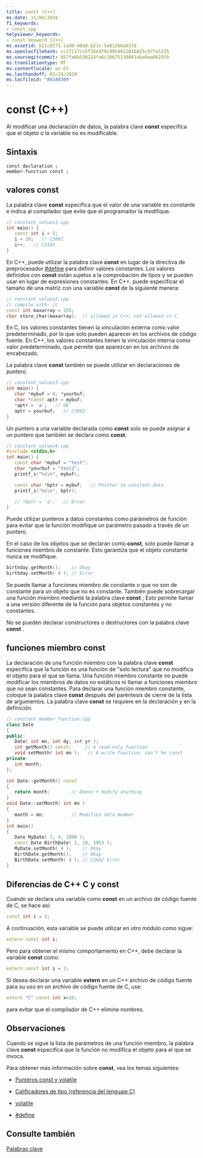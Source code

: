 ```yaml
---
title: const (C++)
ms.date: 11/04/2016
f1_keywords:
- const_cpp
helpviewer_keywords:
- const keyword [C++]
ms.assetid: b21c0271-1ad0-40a0-b21c-5e812bba0318
ms.openlocfilehash: cc1f117cc5f26edf9cd85461281b925c97fa5225
ms.sourcegitcommit: 857fa6b530224fa6c18675138043aba9aa0619fb
ms.translationtype: MT
ms.contentlocale: es-ES
ms.lasthandoff: 03/24/2020
ms.locfileid: "80180309"
---
```

# <a name="const-c"></a>const (C++)

Al modificar una declaración de datos, la palabra clave **const** especifica que el objeto o la variable no es modificable.

## <a name="syntax"></a>Sintaxis

```
const declaration ;
member-function const ;
```

## <a name="const-values"></a>valores const

La palabra clave **const** especifica que el valor de una variable es constante e indica al compilador que evite que el programador la modifique.

```cpp
// constant_values1.cpp
int main() {
   const int i = 5;
   i = 10;   // C3892
   i++;   // C2105
}
```

En C++, puede utilizar la palabra clave **const** en lugar de la directiva de preprocesador [#define](../preprocessor/hash-define-directive-c-cpp.md) para definir valores constantes. Los valores definidos con **const** están sujetos a la comprobación de tipos y se pueden usar en lugar de expresiones constantes. En C++, puede especificar el tamaño de una matriz con una variable **const** de la siguiente manera:

```cpp
// constant_values2.cpp
// compile with: /c
const int maxarray = 255;
char store_char[maxarray];  // allowed in C++; not allowed in C
```

En C, los valores constantes tienen la vinculación externa como valor predeterminado, por lo que solo pueden aparecer en los archivos de código fuente. En C++, los valores constantes tienen la vinculación interna como valor predeterminado, que permite que aparezcan en los archivos de encabezado.

La palabra clave **const** también se puede utilizar en declaraciones de puntero.

```cpp
// constant_values3.cpp
int main() {
   char *mybuf = 0, *yourbuf;
   char *const aptr = mybuf;
   *aptr = 'a';   // OK
   aptr = yourbuf;   // C3892
}
```

Un puntero a una variable declarada como **const** solo se puede asignar a un puntero que también se declara como **const**.

```cpp
// constant_values4.cpp
#include <stdio.h>
int main() {
   const char *mybuf = "test";
   char *yourbuf = "test2";
   printf_s("%s\n", mybuf);

   const char *bptr = mybuf;   // Pointer to constant data
   printf_s("%s\n", bptr);

   // *bptr = 'a';   // Error
}
```

Puede utilizar punteros a datos constantes como parámetros de función para evitar que la función modifique un parámetro pasado a través de un puntero.

En el caso de los objetos que se declaran como **const**, solo puede llamar a funciones miembro de constante. Esto garantiza que el objeto constante nunca se modifique.

```cpp
birthday.getMonth();    // Okay
birthday.setMonth( 4 ); // Error
```

Se puede llamar a funciones miembro de constante o que no son de constante para un objeto que no es constante. También puede sobrecargar una función miembro mediante la palabra clave **const** ; Esto permite llamar a una versión diferente de la función para objetos constantes y no constantes.

No se pueden declarar constructores o destructores con la palabra clave **const** .

## <a name="const-member-functions"></a>funciones miembro const

La declaración de una función miembro con la palabra clave **const** especifica que la función es una función de "solo lectura" que no modifica el objeto para el que se llama. Una función miembro constante no puede modificar los miembros de datos no estáticos ni llamar a funciones miembro que no sean constantes. Para declarar una función miembro constante, coloque la palabra clave **const** después del paréntesis de cierre de la lista de argumentos. La palabra clave **const** se requiere en la declaración y en la definición.

```cpp
// constant_member_function.cpp
class Date
{
public:
   Date( int mn, int dy, int yr );
   int getMonth() const;     // A read-only function
   void setMonth( int mn );   // A write function; can't be const
private:
   int month;
};

int Date::getMonth() const
{
   return month;        // Doesn't modify anything
}
void Date::setMonth( int mn )
{
   month = mn;          // Modifies data member
}
int main()
{
   Date MyDate( 7, 4, 1998 );
   const Date BirthDate( 1, 18, 1953 );
   MyDate.setMonth( 4 );    // Okay
   BirthDate.getMonth();    // Okay
   BirthDate.setMonth( 4 ); // C2662 Error
}
```

## <a name="c-and-c-const-differences"></a>Diferencias de C++ C y const

Cuando se declara una variable como **const** en un archivo de código fuente de C, se hace así:

```cpp
const int i = 2;
```

A continuación, esta variable se puede utilizar en otro módulo como sigue:

```cpp
extern const int i;
```

Pero para obtener el mismo comportamiento en C++, debe declarar la variable **const** como:

```cpp
extern const int i = 2;
```

Si desea declarar una variable **extern** en un C++ archivo de código fuente para su uso en un archivo de código fuente de C, use:

```cpp
extern "C" const int x=10;
```

para evitar que el compilador de C++ elimine nombres.

## <a name="remarks"></a>Observaciones

Cuando se sigue la lista de parámetros de una función miembro, la palabra clave **const** especifica que la función no modifica el objeto para el que se invoca.

Para obtener más información sobre **const**, vea los temas siguientes:

- [Punteros const y volatile](../cpp/const-and-volatile-pointers.md)

- [Calificadores de tipo (referencia del lenguaje C)](../c-language/type-qualifiers.md)

- [volatile](../cpp/volatile-cpp.md)

- [#define](../preprocessor/hash-define-directive-c-cpp.md)

## <a name="see-also"></a>Consulte también

[Palabras clave](../cpp/keywords-cpp.md)

